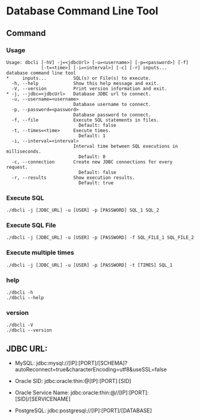 # Database Command Line Tool

## Command

### Usage

```shell
Usage: dbcli [-hV] -j=<jdbcUrl> [-u=<username>] [-p=<password>] [-f]
             [-t=<time>] [-i=<interval>] [-c] [-r] inputs...
database command line tool
*     inputs...          SQL(s) or File(s) to execute.
  -h, --help             Show this help message and exit.
  -V, --version          Print version information and exit.
* -j, --jdbc=<jdbcUrl>   Database JDBC url to connect.
  -u, --username=<username>
                         Database username to connect.
  -p, --password=<password>
                         Database password to connect.
  -f, --file             Execute SQL statements in files.
                           Default: false
  -t, --times=<time>     Execute times.
                           Default: 1
  -i, --interval=<interval>
                         Interval time between SQL executions in milliseconds.
                           Default: 0
  -c, --connection       Create new JDBC connections for every request.
                           Default: false
  -r, --results          Show execution results.
                           Default: true
```

### Execute SQL

```shell
./dbcli -j [JDBC_URL] -u [USER] -p [PASSWORD] SQL_1 SQL_2
```

### Execute SQL File

```shell
./dbcli -j [JDBC_URL] -u [USER] -p [PASSWORD] -f SQL_FILE_1 SQL_FILE_2
```

### Execute multiple times

```shell
./dbcli -j [JDBC_URL] -u [USER] -p [PASSWORD] -t [TIMES] SQL_1
```

### help

```shell
./dbcli -h
./dbcli --help
```

### version

```shell
./dbcli -V
./dbcli --version
```

## JDBC URL:

* MySQL: jdbc:mysql://[IP]:[PORT]/[SCHEMA]?autoReconnect=true&characterEncoding=utf8&useSSL=false

* Oracle SID: jdbc:oracle:thin:@[IP]:[PORT]:[SID]

* Oracle Service Name: jdbc:oracle:thin:@//[IP]:[PORT]:[SID]/[SERVICENAME]

* PostgreSQL: jdbc:postgresql://[IP]:[PORT]/[DATABASE]
